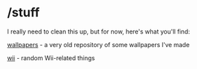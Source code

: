 # /stuff
I really need to clean this up, but for now, here's what you'll find:

[wallpapers](https://dmgrstuff.github.io/stuff/wallpapers/) - a very old repository of some wallpapers I've made

[wii](https://dmgrstuff.github.io/stuff/wii/) - random Wii-related things